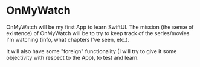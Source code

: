 # OnMyWatch
OnMyWatch will be my first App to learn SwiftUI. The mission (the sense of existence) of OnMyWatch will be to try to keep track of the series/movies I'm watching (info, what chapters I've seen, etc.).

It will also have some "foreign" functionality (I will try to give it some objectivity with respect to the App), to test and learn.
